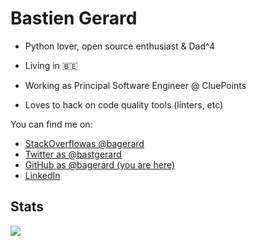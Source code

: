 # Bastien Gerard

- Python lover, open source enthusiast & Dad^4
- Living in 🇧🇪

- Working as Principal Software Engineer @ CluePoints
- Loves to hack on code quality tools (linters, etc)

You can find me on:

* [StackOverflowas @bagerard](https://stackoverflow.com/users/6203472/bagerard) 
* [Twitter as @bastgerard](https://twitter.com/bastgerard)
* [GitHub as @bagerard (you are here)](https://github.com/bagerard)
* [LinkedIn](https://www.linkedin.com/in/bastiengerard/)


## Stats

![](https://github-readme-stats.vercel.app/api?username=bagerard&hide_title=true&show_icons=true&count_private=true&theme=radical)
